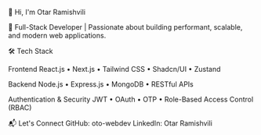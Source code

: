 👋 Hi, I'm Otar Ramishvili

🚀 Full-Stack Developer | Passionate about building performant, scalable, and modern web applications.

🛠️ Tech Stack

Frontend
React.js • Next.js • Tailwind CSS • Shadcn/UI • Zustand

Backend
Node.js • Express.js • MongoDB • RESTful APIs

Authentication & Security
JWT • OAuth • OTP • Role-Based Access Control (RBAC)

📬 Let's Connect
GitHub: oto-webdev
LinkedIn: Otar Ramishvili

